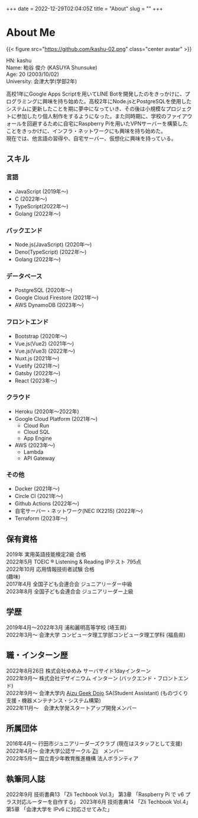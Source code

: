 +++ 
date = 2022-12-29T02:04:05Z
title = "About"
slug = "" 
+++
# About Me

{{< figure src="https://github.com/kashu-02.png" class="center avatar" >}}

HN: kashu  
Name: 粕谷 俊介 (KASUYA Shunsuke)  
Age: 20 (2003/10/02)  
University: 会津大学(学部2年)

高校1年にGoogle Apps Scriptを用いてLINE Botを開発したのをきっかけに、プログラミングに興味を持ち始めた。高校2年にNode.jsとPostgreSQLを使用したシステムに更新したことを期に夢中になっていき、その後は小規模なプロジェクトに参加したり個人制作をするようになった。また同時期に、学校のファイアウォールを回避するために自宅にRaspberry Piを用いたVPNサーバーを構築したことをきっかけに、インフラ・ネットワークにも興味を持ち始めた。  
現在では、他言語の習得や、自宅サーバー、仮想化に興味を持っている。

## スキル
### 言語
- JavaScript (2019年〜)
- C (2022年〜)
- TypeScript(2022年〜)
- Golang (2022年〜)
### バックエンド
- Node.js(JavaScript) (2020年〜)
- Deno(TypeScript) (2022年〜)
- Golang (2022年〜)
### データベース
- PostgreSQL (2020年〜)
- Google Cloud Firestore (2021年〜)
- AWS DynamoDB (2023年〜)
### フロントエンド
- Bootstrap (2020年〜)
- Vue.js(Vue2) (2021年〜)
- Vue.js(Vue3) (2022年〜)
- Nuxt.js (2021年〜)
- Vuetify (2021年〜)
- Gatsby (2022年〜)
- React (2023年〜)
### クラウド
- Heroku (2020年〜2022年)
- Google Cloud Platform (2021年〜)
    - Cloud Run
    - Cloud SQL
    - App Engine
- AWS (2023年〜)
    - Lambda
    - API Gateway

### その他
- Docker (2021年〜)
- Circle CI (2021年〜)
- Github Actions (2022年〜)
- 自宅サーバー・ネットワーク(NEC IX2215) (2022年〜)
- Terraform (2023年〜)

## 保有資格
2019年 実用英語技能検定2級 合格  
2022年5月 TOEIC ® Listening & Reading IPテスト 795点  
2022年10月 応用情報技術者試験 合格  
(趣味)  
2017年4月 全国子ども会連合会 ジュニアリーダー中級  
2023年8月 全国子ども会連合会 ジュニアリーダー上級

## 学歴
2019年4月〜2022年3月 浦和麗明高等学校 (埼玉県)  
2022年3月〜 会津大学 コンピュータ理工学部コンピュータ理工学科 (福島県)

## 職・インターン歴
2022年8月26日 株式会社ゆめみ サーバサイド1dayインターン  
2022年9月〜 株式会社デザイニウム インターン (バックエンド・フロントエンド)  
2022年9月〜 会津大学内 [Aizu Geek Dojo](https://aizugeekdojo.github.io/about) SA(Student Assistant) (ものづくり支援・機器メンテナンス・システム構築)  
2022年11月〜　会津大学発スタートアップ開発メンバー

## 所属団体
2016年4月〜 行田市ジュニアリーダーズクラブ (現在はスタッフとして支援)  
2022年4月〜 会津大学公認サークル [Zli](https://zli.works/)　メンバー  
2022年5月〜 国立青少年教育推進機構 法人ボランティア

## 執筆同人誌
2022年9月 技術書典13 「Zli Techbook Vol.3」 第3章 「Raspberry Pi で v6 プラス対応ルーターを自作する」
2023年6月 技術書典14 「Zli Techbook Vol.4」 第5章 「会津大学を IPv6 に対応させてみた」
